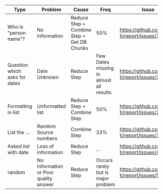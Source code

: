 | Type                          | Problem                               | Cause                                      | Freq                                    | Issue                                      |
|-------------------------------|---------------------------------------|--------------------------------------------|-----------------------------------------|--------------------------------------------|
| Who is "person name"?         | No information                        | Reduce Step + Combine Step + Get DB Chunks | 50%                                     | https://github.com/anuj-ti/report/issues/1 |
| Question which asks for dates | Date Unknown                          | Reduce Step                                | Few Dates missing in almost all results | https://github.com/anuj-ti/report/issues/3 |
| Formatting in list            | Unformatted list                      | Reduce Step + Combine Step                 | 50%                                     | https://github.com/anuj-ti/report/issues/2 |
| List the …                    | Random Source numbers                 | Combine Step                               | 33%                                     | https://github.com/anuj-ti/report/issues/3 |
| Asked list with date          | Loss of information                   | Reduce Step                                | …                                       | https://github.com/anuj-ti/report/issues/4 |
| random                        | No information or Poor quality answer | Reduce Step                                | Occurs rarely but is major problem      | https://github.com/anuj-ti/report/issues/5 |